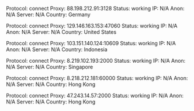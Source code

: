 Protocol: connect
Proxy: 88.198.212.91:3128
Status: working
IP: N/A
Anon: N/A
Server: N/A
Country: Germany

Protocol: connect
Proxy: 129.146.163.153:47060
Status: working
IP: N/A
Anon: N/A
Server: N/A
Country: United States

Protocol: connect
Proxy: 103.151.140.124:10609
Status: working
IP: N/A
Anon: N/A
Server: N/A
Country: Indonesia

Protocol: connect
Proxy: 8.219.102.193:2000
Status: working
IP: N/A
Anon: N/A
Server: N/A
Country: Singapore

Protocol: connect
Proxy: 8.218.212.181:60000
Status: working
IP: N/A
Anon: N/A
Server: N/A
Country: Hong Kong

Protocol: connect
Proxy: 47.243.14.57:2000
Status: working
IP: N/A
Anon: N/A
Server: N/A
Country: Hong Kong

